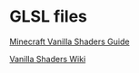 # GLSL files

[Minecraft Vanilla Shaders Guide](https://docs.google.com/document/d/15TOAOVLgSNEoHGzpNlkez5cryH3hFF3awXL5Py81EMk/edit?tab=t.0#heading=h.56iz1ybwmq8e)

[Vanilla Shaders Wiki](https://github.com/ShockMicro/Minecraft-Shaders/wiki/)
